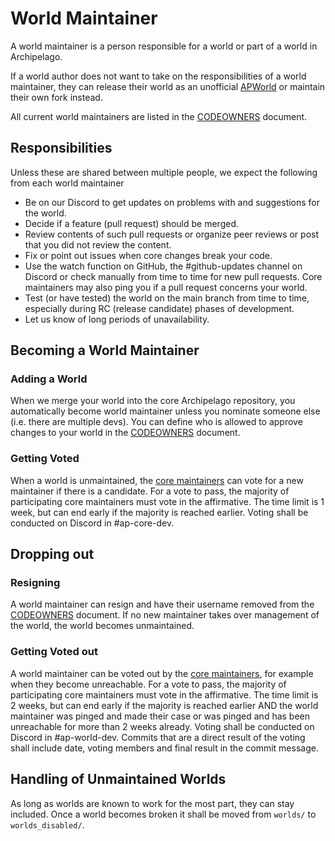 # World Maintainer

A world maintainer is a person responsible for a world or part of a world in Archipelago.

If a world author does not want to take on the responsibilities of a world maintainer, they can release their world as
an unofficial [APWorld](/docs/apworld%20specification.md) or maintain their own fork instead.

All current world maintainers are listed in the [CODEOWNERS](/docs/CODEOWNERS) document.

## Responsibilities

Unless these are shared between multiple people, we expect the following from each world maintainer

* Be on our Discord to get updates on problems with and suggestions for the world.
* Decide if a feature (pull request) should be merged.
* Review contents of such pull requests or organize peer reviews or post that you did not review the content.
* Fix or point out issues when core changes break your code.
* Use the watch function on GitHub, the #github-updates channel on Discord or check manually from time to time for new
  pull requests. Core maintainers may also ping you if a pull request concerns your world.
* Test (or have tested) the world on the main branch from time to time, especially during RC (release candidate) phases
  of development.
* Let us know of long periods of unavailability.

## Becoming a World Maintainer

### Adding a World

When we merge your world into the core Archipelago repository, you automatically become world maintainer unless you
nominate someone else (i.e. there are multiple devs). You can define who is allowed to approve changes to your world
in the [CODEOWNERS](/docs/CODEOWNERS) document.

### Getting Voted

When a world is unmaintained, the [core maintainers](https://github.com/orgs/ArchipelagoMW/people)
can vote for a new maintainer if there is a candidate.
For a vote to pass, the majority of participating core maintainers must vote in the affirmative.
The time limit is 1 week, but can end early if the majority is reached earlier.
Voting shall be conducted on Discord in #ap-core-dev.

## Dropping out

### Resigning

A world maintainer can resign and have their username removed from the [CODEOWNERS](/docs/CODEOWNERS) document. If no
new maintainer takes over management of the world, the world becomes unmaintained.

### Getting Voted out

A world maintainer can be voted out by the [core maintainers](https://github.com/orgs/ArchipelagoMW/people),
for example when they become unreachable.
For a vote to pass, the majority of participating core maintainers must vote in the affirmative.
The time limit is 2 weeks, but can end early if the majority is reached earlier AND the world maintainer was pinged and
made their case or was pinged and has been unreachable for more than 2 weeks already.
Voting shall be conducted on Discord in #ap-world-dev. Commits that are a direct result of the voting shall include
date, voting members and final result in the commit message.

## Handling of Unmaintained Worlds

As long as worlds are known to work for the most part, they can stay included. Once a world becomes broken it shall be
moved from `worlds/` to `worlds_disabled/`.
